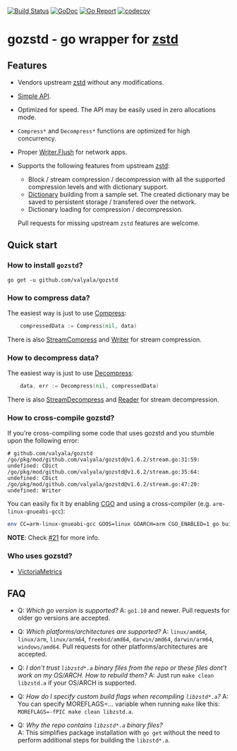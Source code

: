 [![Build Status](https://travis-ci.org/valyala/gozstd.svg)](https://travis-ci.org/valyala/gozstd)
[![GoDoc](https://godoc.org/github.com/valyala/gozstd?status.svg)](http://godoc.org/github.com/valyala/gozstd)
[![Go Report](https://goreportcard.com/badge/github.com/valyala/gozstd)](https://goreportcard.com/report/github.com/valyala/gozstd)
[![codecov](https://codecov.io/gh/valyala/gozstd/branch/master/graph/badge.svg)](https://codecov.io/gh/valyala/gozstd)

# gozstd - go wrapper for [zstd](http://facebook.github.io/zstd/)


## Features

  * Vendors upstream [zstd](https://github.com/facebook/zstd) without any modifications.
  * [Simple API](https://godoc.org/github.com/valyala/gozstd).
  * Optimized for speed. The API may be easily used in zero allocations mode.
  * `Compress*` and `Decompress*` functions are optimized for high concurrency.
  * Proper [Writer.Flush](https://godoc.org/github.com/valyala/gozstd#Writer.Flush)
    for network apps.
  * Supports the following features from upstream [zstd](https://facebook.github.io/zstd/):
      * Block / stream compression / decompression with all the supported compression levels
        and with dictionary support.
      * [Dictionary](https://github.com/facebook/zstd#the-case-for-small-data-compression)
        building from a sample set. The created dictionary may be saved to persistent storage /
	transfered over the network.
      * Dictionary loading for compression / decompression.
      
    Pull requests for missing upstream `zstd` features are welcome.

## Quick start


### How to install `gozstd`?

```
go get -u github.com/valyala/gozstd
```

### How to compress data?

The easiest way is just to use [Compress](https://godoc.org/github.com/valyala/gozstd#Compress):

```go
	compressedData := Compress(nil, data)
```

There is also [StreamCompress](https://godoc.org/github.com/valyala/gozstd#StreamCompress)
and [Writer](https://godoc.org/github.com/valyala/gozstd#Writer) for stream compression.

### How to decompress data?

The easiest way is just to use [Decompress](https://godoc.org/github.com/valyala/gozstd#Decompress):

```go
	data, err := Decompress(nil, compressedData)
```

There is also [StreamDecompress](https://godoc.org/github.com/valyala/gozstd#StreamDecompress)
and [Reader](https://godoc.org/github.com/valyala/gozstd#Reader) for stream decompression.

### How to cross-compile gozstd?

If you're cross-compiling some code that uses gozstd and you stumble upon the following error:
```
# github.com/valyala/gozstd
/go/pkg/mod/github.com/valyala/gozstd@v1.6.2/stream.go:31:59: undefined: CDict
/go/pkg/mod/github.com/valyala/gozstd@v1.6.2/stream.go:35:64: undefined: CDict
/go/pkg/mod/github.com/valyala/gozstd@v1.6.2/stream.go:47:20: undefined: Writer
```

You can easily fix it by enabling [CGO](https://golang.org/cmd/cgo/) and using a cross-compiler (e.g. `arm-linux-gnueabi-gcc`):
```bash
env CC=arm-linux-gnueabi-gcc GOOS=linux GOARCH=arm CGO_ENABLED=1 go build ./main.go 
```

**NOTE**: Check [#21](https://github.com/valyala/gozstd/issues/21) for more info.

### Who uses gozstd?

* [VictoriaMetrics](https://github.com/VictoriaMetrics/VictoriaMetrics)


## FAQ

  * Q: _Which go version is supported?_
    A: `go1.10` and newer. Pull requests for older go versions are accepted.

  * Q: _Which platforms/architectures are supported?_
    A: `linux/amd64`, `linux/arm`, `linux/arm64`, `freebsd/amd64`, `darwin/amd64`, `darwin/arm64`, `windows/amd64`. Pull requests for other platforms/architectures
       are accepted.

  * Q: _I don't trust `libzstd*.a` binary files from the repo or these files dont't work on my OS/ARCH. How to rebuild them?_
    A: Just run `make clean libzstd.a` if your OS/ARCH is supported.

  * Q: _How do I specify custom build flags when recompiling `libzstd*.a`?_
    A: You can specify MOREFLAGS=... variable when running `make` like this: `MOREFLAGS=-fPIC make clean libzstd.a`.

  * Q: _Why the repo contains `libzstd*.a` binary files?_  
    A: This simplifies package installation with `go get` without the need to perform additional steps for building the `libzstd*.a`.
